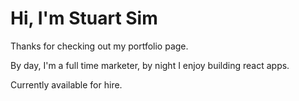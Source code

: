 # Hi, I'm Stuart Sim

Thanks for checking out my portfolio page.

By day, I'm a full time marketer, by night I enjoy building react apps.

Currently available for hire.
